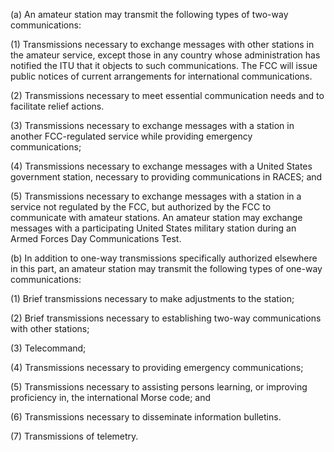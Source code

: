 (a) An amateur station may transmit the following types of two-way communications:

(1) Transmissions necessary to exchange messages with other stations in the amateur service, except those in any country whose administration has notified the ITU that it objects to such communications. The FCC will issue public notices of current arrangements for international communications.

(2) Transmissions necessary to meet essential communication needs and to facilitate relief actions.

(3) Transmissions necessary to exchange messages with a station in another FCC-regulated service while providing emergency communications;

(4) Transmissions necessary to exchange messages with a United States government station, necessary to providing communications in RACES; and

(5) Transmissions necessary to exchange messages with a station in a service not regulated by the FCC, but authorized by the FCC to communicate with amateur stations. An amateur station may exchange messages with a participating United States military station during an Armed Forces Day Communications Test.
                                    

(b) In addition to one-way transmissions specifically authorized elsewhere in this part, an amateur station may transmit the following types of one-way communications:

(1) Brief transmissions necessary to make adjustments to the station;

(2) Brief transmissions necessary to establishing two-way communications with other stations;

(3) Telecommand;

(4) Transmissions necessary to providing emergency communications;

(5) Transmissions necessary to assisting persons learning, or improving proficiency in, the international Morse code; and

(6) Transmissions necessary to disseminate information bulletins.

(7) Transmissions of telemetry.

